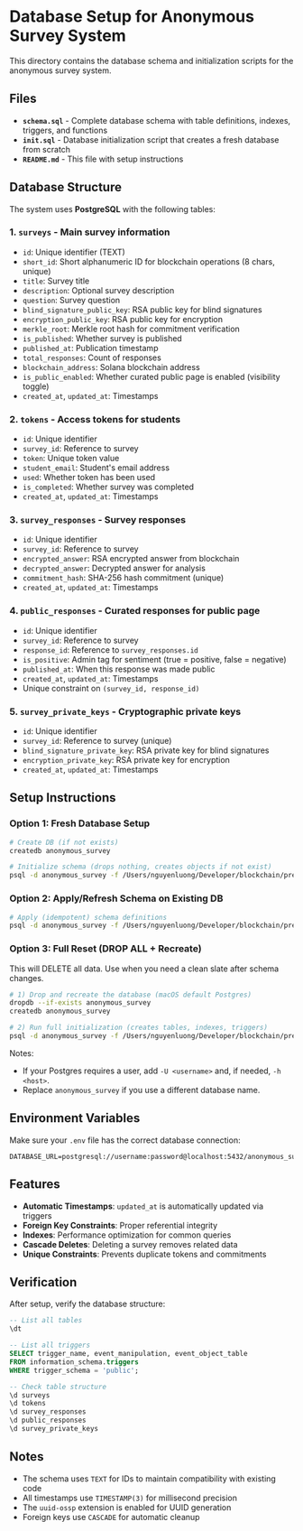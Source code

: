 # Database Setup for Anonymous Survey System

This directory contains the database schema and initialization scripts for the anonymous survey system.

## Files

- **`schema.sql`** - Complete database schema with table definitions, indexes, triggers, and functions
- **`init.sql`** - Database initialization script that creates a fresh database from scratch
- **`README.md`** - This file with setup instructions

## Database Structure

The system uses **PostgreSQL** with the following tables:

### 1. `surveys` - Main survey information
- `id`: Unique identifier (TEXT)
- `short_id`: Short alphanumeric ID for blockchain operations (8 chars, unique)
- `title`: Survey title
- `description`: Optional survey description
- `question`: Survey question
- `blind_signature_public_key`: RSA public key for blind signatures
- `encryption_public_key`: RSA public key for encryption
- `merkle_root`: Merkle root hash for commitment verification
- `is_published`: Whether survey is published
- `published_at`: Publication timestamp
- `total_responses`: Count of responses
- `blockchain_address`: Solana blockchain address
- `is_public_enabled`: Whether curated public page is enabled (visibility toggle)
- `created_at`, `updated_at`: Timestamps

### 2. `tokens` - Access tokens for students
- `id`: Unique identifier
- `survey_id`: Reference to survey
- `token`: Unique token value
- `student_email`: Student's email address
- `used`: Whether token has been used
- `is_completed`: Whether survey was completed
- `created_at`, `updated_at`: Timestamps

### 3. `survey_responses` - Survey responses
- `id`: Unique identifier
- `survey_id`: Reference to survey
- `encrypted_answer`: RSA encrypted answer from blockchain
- `decrypted_answer`: Decrypted answer for analysis
- `commitment_hash`: SHA-256 hash commitment (unique)
- `created_at`, `updated_at`: Timestamps

### 4. `public_responses` - Curated responses for public page
- `id`: Unique identifier
- `survey_id`: Reference to survey
- `response_id`: Reference to `survey_responses.id`
- `is_positive`: Admin tag for sentiment (true = positive, false = negative)
- `published_at`: When this response was made public
- `created_at`, `updated_at`: Timestamps
- Unique constraint on `(survey_id, response_id)`

### 5. `survey_private_keys` - Cryptographic private keys
- `id`: Unique identifier
- `survey_id`: Reference to survey (unique)
- `blind_signature_private_key`: RSA private key for blind signatures
- `encryption_private_key`: RSA private key for encryption
- `created_at`, `updated_at`: Timestamps

## Setup Instructions

### Option 1: Fresh Database Setup
```bash
# Create DB (if not exists)
createdb anonymous_survey

# Initialize schema (drops nothing, creates objects if not exist)
psql -d anonymous_survey -f /Users/nguyenluong/Developer/blockchain/pre/code/anonymous-survey-dapp/server/database/init.sql
```

### Option 2: Apply/Refresh Schema on Existing DB
```bash
# Apply (idempotent) schema definitions
psql -d anonymous_survey -f /Users/nguyenluong/Developer/blockchain/pre/code/anonymous-survey-dapp/server/database/schema.sql
```

### Option 3: Full Reset (DROP ALL + Recreate)
This will DELETE all data. Use when you need a clean slate after schema changes.
```bash
# 1) Drop and recreate the database (macOS default Postgres)
dropdb --if-exists anonymous_survey
createdb anonymous_survey

# 2) Run full initialization (creates tables, indexes, triggers)
psql -d anonymous_survey -f /Users/nguyenluong/Developer/blockchain/pre/code/anonymous-survey-dapp/server/database/init.sql
```

Notes:
- If your Postgres requires a user, add `-U <username>` and, if needed, `-h <host>`.
- Replace `anonymous_survey` if you use a different database name.

## Environment Variables

Make sure your `.env` file has the correct database connection:

```env
DATABASE_URL=postgresql://username:password@localhost:5432/anonymous_survey
```

## Features

- **Automatic Timestamps**: `updated_at` is automatically updated via triggers
- **Foreign Key Constraints**: Proper referential integrity
- **Indexes**: Performance optimization for common queries
- **Cascade Deletes**: Deleting a survey removes related data
- **Unique Constraints**: Prevents duplicate tokens and commitments

## Verification

After setup, verify the database structure:

```sql
-- List all tables
\dt

-- List all triggers
SELECT trigger_name, event_manipulation, event_object_table 
FROM information_schema.triggers 
WHERE trigger_schema = 'public';

-- Check table structure
\d surveys
\d tokens
\d survey_responses
\d public_responses
\d survey_private_keys
```

## Notes

- The schema uses `TEXT` for IDs to maintain compatibility with existing code
- All timestamps use `TIMESTAMP(3)` for millisecond precision
- The `uuid-ossp` extension is enabled for UUID generation
- Foreign keys use `CASCADE` for automatic cleanup
